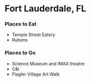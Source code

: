 # Fort Lauderdale, FL

### Places to Eat
- Temple Street Eatery
- Rubens

### Places to Go
- Science Museum and IMAX theatre
- C&I
- Flagler Village Art Walk
